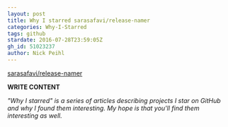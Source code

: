 ```yaml
---
layout: post
title: Why I starred sarasafavi/release-namer
categories: Why-I-Starred
tags: github
stardate: 2016-07-28T23:59:05Z
gh_id: 51023237
author: Nick Peihl
---
```


[sarasafavi/release-namer](star.repo.html_url)

**WRITE CONTENT**

*"Why I starred" is a series of articles describing projects I star on GitHub and why I found them interesting. My hope is that you'll find them interesting as well.*

